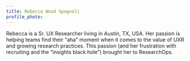 ```yaml
---
title: Rebecca Wood Spagnoli
profile_photo: 
---
```

Rebecca is a Sr. UX Researcher living in Austin, TX, USA. Her passion is helping teams find their “aha” moment when it comes to the value of UXR and growing research practices. This passion (and her frustration with recruiting and the “insights black hole”) brought her to ResearchOps.
